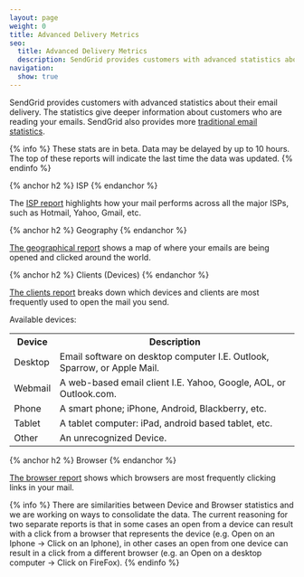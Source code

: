 ```yaml
---
layout: page
weight: 0
title: Advanced Delivery Metrics
seo:
  title: Advanced Delivery Metrics
  description: SendGrid provides customers with advanced statistics about their email delivery.
navigation:
  show: true
---
```


SendGrid provides customers with advanced statistics about their email delivery. The statistics give deeper information
about customers who are reading your emails. SendGrid also provides more [traditional email statistics]({{root_url}}/Delivery_Metrics/metrics.html).

{% info %}
These stats are in beta. Data may be delayed by up to 10 hours. The top
of these reports will indicate the last time the data was updated.
{% endinfo %}

{% anchor h2 %}
ISP
{% endanchor %}

<p>The <a href="https://sendgrid.com/statistics/isp">ISP report</a> highlights how your mail performs across all the major
ISPs, such as Hotmail, Yahoo, Gmail, etc.</p>

{% anchor h2 %}
Geography
{% endanchor %}

<p><a href="https://sendgrid.com/statistics/geo">The geographical
  report</a> shows a map of where your emails are being opened and
clicked around the world.</p>

{% anchor h2 %}
Clients (Devices)
{% endanchor %}

<p><a href="https://sendgrid.com/statistics/clients">The clients
  report</a> breaks down which devices and clients are most frequently used to
open the mail you send. </p>

<p>Available devices:</p>

<table class="table table-striped">
  <tr>
    <th>Device</th>
    <th>Description</th>
  </tr>
  <tr>
    <td>Desktop</td>
    <td>Email software on desktop computer I.E. Outlook, Sparrow, or
      Apple Mail.</td>
  </tr>
  <tr>
    <td>Webmail</td>
    <td>A web-based email client I.E. Yahoo, Google, AOL, or
      Outlook.com.</td>
  </tr>
  <tr>
    <td>Phone</td>
    <td>A smart phone; iPhone, Android, Blackberry, etc.</td>
  </tr>
  <tr>
    <td>Tablet</td>
    <td>A tablet computer: iPad, android based tablet, etc.</td>
  </tr>
  <tr>
    <td>Other</td>
    <td>An unrecognized Device.</td>
  </tr>
</table>

{% anchor h2 %}
Browser
{% endanchor %}

<p><a href="https://sendgrid.com/statistics/browsers">The browser
  report</a> shows which browsers are most frequently clicking links in
your mail.</p>

{% info %}
There are similarities between Device and Browser statistics and we are
working on ways to consolidate the data. The current reasoning for two
separate reports is that in some cases an open from a device can result
with a click from a browser that represents the device (e.g. Open on an
Iphone -> Click on an Iphone), in other cases an open from one device
can result in a click from a different browser (e.g. an Open on a desktop computer -> Click on FireFox).
{% endinfo %}